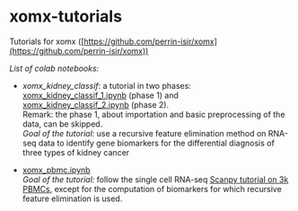 # xomx-tutorials
Tutorials for xomx ([https://github.com/perrin-isir/xomx](https://github.com/perrin-isir/xomx))

*List of colab notebooks:*
- *xomx_kidney_classif*: a tutorial in two phases:  
  [xomx_kidney_classif_1.ipynb](https://colab.research.google.com/github/perrin-isir/xomx-tutorials/blob/main/tutorials/xomx_kidney_classif_1.ipynb)
(phase 1) and  
  [xomx_kidney_classif_2.ipynb](https://colab.research.google.com/github/perrin-isir/xomx-tutorials/blob/main/tutorials/xomx_kidney_classif_2.ipynb) 
(phase 2).  
Remark: the phase 1, about importation and basic preprocessing of the data, can be skipped.  
*Goal of the tutorial:*  use a 
recursive feature elimination method on RNA-seq data to identify gene 
biomarkers for the differential diagnosis of three types of kidney cancer


- [xomx_pbmc.ipynb](https://colab.research.google.com/github/perrin-isir/xomx-tutorials/blob/main/tutorials/xomx_pbmc.ipynb)  
*Goal of the tutorial:* follow the single cell RNA-seq [Scanpy tutorial on 3k PBMCs](
https://scanpy-tutorials.readthedocs.io/en/latest/pbmc3k.html), except
for the computation of biomarkers for which recursive feature elimination is used.

